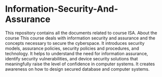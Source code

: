 # Information-Security-And-Assurance
This repository contains all the documents related to course ISA.  About the course  This course deals with information security and assurance and the concepts necessary to secure the cyberspace. It introduces security models, assurance policies, security policies and procedures, and technology. It helps to understand the need for information assurance, identify security vulnerabilities, and device security solutions that meaningfully raise the level of confidence in computer systems. It creates awareness on how to design secured database and computer systems.
